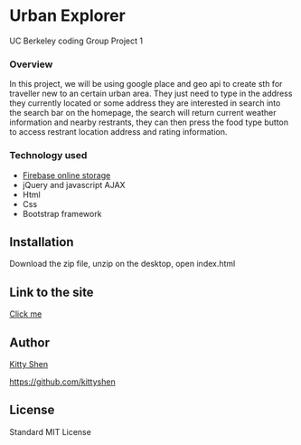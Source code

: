 # Urban Explorer
UC Berkeley coding Group Project 1

### Overview

In this project, we will be using google place and geo api to create sth for traveller new to an certain urban area. They just need to type in the address they currently located or some address they are interested in search into the search bar on the homepage, the search will return current weather information and nearby restrants, they can then press the food type button to access restrant location address and rating information.

### Technology used
* [Firebase online storage](https://firebase.google.com/)
* jQuery and javascript AJAX
* Html
* Css
* Bootstrap framework 


## Installation
Download the zip file, unzip on the desktop, open index.html

## Link to the site
[Click me](https://https://kittyshen.github.io/UrbanExplorer)


## Author 
[Kitty Shen ](https://github.com/kittyshen)

https://github.com/kittyshen

## License
Standard MIT License


